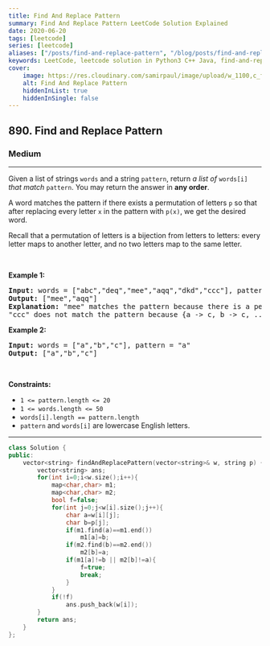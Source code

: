 ```yaml
---
title: Find And Replace Pattern
summary: Find And Replace Pattern LeetCode Solution Explained
date: 2020-06-20
tags: [leetcode]
series: [leetcode]
aliases: ["/posts/find-and-replace-pattern", "/blog/posts/find-and-replace-pattern", "/find-and-replace-pattern"]
keywords: LeetCode, leetcode solution in Python3 C++ Java, find-and-replace-pattern solution
cover:
    image: https://res.cloudinary.com/samirpaul/image/upload/w_1100,c_fit,co_rgb:FFFFFF,l_text:Arial_70_bold:Find And Replace Pattern/problem-solving.webp
    alt: Find And Replace Pattern
    hiddenInList: true
    hiddenInSingle: false
---
```



<h2>890. Find and Replace Pattern</h2><h3>Medium</h3><hr><div><p>Given a list of strings <code>words</code> and a string <code>pattern</code>, return <em>a list of</em> <code>words[i]</code> <em>that match</em> <code>pattern</code>. You may return the answer in <strong>any order</strong>.</p>

<p>A word matches the pattern if there exists a permutation of letters <code>p</code> so that after replacing every letter <code>x</code> in the pattern with <code>p(x)</code>, we get the desired word.</p>

<p>Recall that a permutation of letters is a bijection from letters to letters: every letter maps to another letter, and no two letters map to the same letter.</p>

<p>&nbsp;</p>
<p><strong>Example 1:</strong></p>

<pre><strong>Input:</strong> words = ["abc","deq","mee","aqq","dkd","ccc"], pattern = "abb"
<strong>Output:</strong> ["mee","aqq"]
<strong>Explanation:</strong> "mee" matches the pattern because there is a permutation {a -&gt; m, b -&gt; e, ...}. 
"ccc" does not match the pattern because {a -&gt; c, b -&gt; c, ...} is not a permutation, since a and b map to the same letter.
</pre>

<p><strong>Example 2:</strong></p>

<pre><strong>Input:</strong> words = ["a","b","c"], pattern = "a"
<strong>Output:</strong> ["a","b","c"]
</pre>

<p>&nbsp;</p>
<p><strong>Constraints:</strong></p>

<ul>
	<li><code>1 &lt;= pattern.length &lt;= 20</code></li>
	<li><code>1 &lt;= words.length &lt;= 50</code></li>
	<li><code>words[i].length == pattern.length</code></li>
	<li><code>pattern</code> and <code>words[i]</code> are lowercase English letters.</li>
</ul>
</div>

---




```cpp
class Solution {
public:
    vector<string> findAndReplacePattern(vector<string>& w, string p) {
        vector<string> ans;
        for(int i=0;i<w.size();i++){
            map<char,char> m1;
            map<char,char> m2;
            bool f=false;
            for(int j=0;j<w[i].size();j++){
                char a=w[i][j];
                char b=p[j];
                if(m1.find(a)==m1.end())
                    m1[a]=b;
                if(m2.find(b)==m2.end())
                    m2[b]=a;
                if(m1[a]!=b || m2[b]!=a){
                    f=true;
                    break;
                }   
            }
            if(!f)
                ans.push_back(w[i]);
        }
        return ans;
    }
};
```
